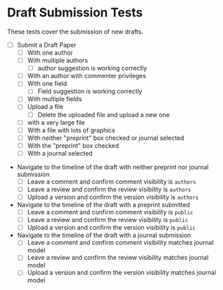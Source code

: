 # Draft Submission Tests

These tests cover the submission of new drafts.

- [ ] Submit a Draft Paper
    - [ ] With one author
    - [ ] With multiple authors
        - [ ] author suggestion is working correctly
    - [ ] With an author with commenter privileges
    - [ ] With one field
        - [ ] Field suggestion is working correctly
    - [ ] With multiple fields
    - [ ] Upload a file
        - [ ] Delete the uploaded file and upload a new one
    - [ ] with a very large file
    - [ ] With a file with lots of graphics
    - [ ] With neither "preprint" box checked or journal selected
    - [ ] With the "preprint" box checked
    - [ ] With a journal selected
- Navigate to the timeline of the draft with neither preprint nor journal submission
    - [ ] Leave a comment and confirm comment visibility is `authors`
    - [ ] Leave a review and confirm the review visibility is `authors`
    - [ ] Upload a version and confirm the version visibility is `authors`
- Navigate to the timeline of the draft with a preprint submitted
    - [ ] Leave a comment and confirm comment visibility is `public`
    - [ ] Leave a review and confirm the review visibility is `public`
    - [ ] Upload a version and confirm the version visibility is `public`
- Navigate to the timeline of the draft with a journal submission
    - [ ] Leave a comment and confirm comment visibility matches journal model 
    - [ ] Leave a review and confirm the review visibility matches journal model 
    - [ ] Upload a version and confirm the version visibility matches journal model 
